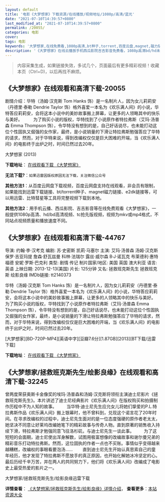 ```yaml
---
layout: default
title: '电影《大梦想家》下载资源/在线播放/视频地址/1080p/高清/蓝光'
date: "2021-07-10T14:39:57+0800"
last_modified_at: "2021-07-10T14:39:57+0800"
permalink: /20055/
categories: 电影
cover:
tags: 电影
keywords: '大梦想家,在线免费看,1080p高清,bt种子,torrent,百度云盘,magnet,磁力链,迅雷下载资源'
description: '《大梦想家》在线云播放手机西瓜影院吉吉影音免费看，1080p高清bd/hd未删减完整版和tc抢先枪版，mkv/mp4格式，附带bt/torrent种子、magnet/磁力链、百度云盘、网盘资源迅雷下载链接'
---
```


>内容采集生成，如果链接失效，多试几个，页面最后有更多精彩视频！收藏本页（Ctrl+D)，以后再找不麻烦。


## 《大梦想家》在线观看和高清下载-20055

剧情介绍：华特（汤姆·汉克斯 Tom Hanks 饰）是一名制片人，因为女儿莉莉安（丹德里·泰勒 Dendrie Taylor 饰）格外喜爱一本名为《欢乐满人间》的小说，华特答应莉莉安，会将这本小说中的美妙故事搬上屏幕，让更多的人领略其中的快乐与美好。  　　为了购买小说的版权，华特找到了小说原作者特拉弗斯（艾玛·汤普森 Emma Thompson 饰），令华特没有想到的是，自己好话说尽，也未能打动这位个性固执又倔强的女作家，最终，是小说销量的下滑让特拉弗斯勉强答应了华特的请求，然而，对于华特来说，得到改编权仅仅是巨大困难的开端，当《欢乐满人间》的电影终于出炉之时，时间已然过去20年。


大梦想家 (2013)

**下载地址**： [在线观看下载 《大梦想家》](https://www.btbtdy.me/btdy/dy2033.html) 


**无法下载?**：`如果迅雷因版权原因无法下载，关注微信公众号 `

**其他方法1**：从百度云网盘下载视频，百度云网盘支持在线观看，非会员有限制，如果能找到迅雷下载链接、bt/torrent种子、magnet磁力链接、e2dk链接等，可以用迅雷、比特彗星等工具将完整视频下载到本地。

**其他方法2**：用手机云播、西瓜影院、吉吉影音等在线免费观看《大梦想家》，一般提供1080p高清、hd/bd高清视频、tc抢先版视频，视频为mkv或mp4格式，不同站点视频质量和播放速度不同。


## 《大梦想家》在线观看和高清下载-44767

导演: 约翰·李·汉考克 编剧: 苏·史密斯 凯莉·马塞尔 主演: 艾玛·汤普森 汤姆·汉克斯 保罗·吉亚玛提 詹森·舒瓦兹曼 科林·法瑞尔 露丝·威尔森 B·J·诺瓦克 布莱德利·惠特福德 安妮·罗斯·巴克利 类型: 剧情 传记 制片国家/地区: 美国 英国 澳大利亚 语言: 英语 上映日期: 2013-12-13(美国) 片长: 125分钟 又名: 拯救班克斯先生 拯救班克斯 绘影良缘 IMDb链接: tt2140373

华特（汤姆·汉克斯 Tom Hanks 饰）是一名制片人，因为女儿莉莉安（丹德里·泰勒 Dendrie Taylor 饰）格外喜爱一本名为《欢乐满人间》的小说，华特答应莉莉安，会将这本小说中的美妙故事搬上屏幕，让更多的人领略其中的快乐与美好。 为了购买小说的版权，华特找到了小说原作者特拉弗斯（艾玛·汤普森 Emma Thompson 饰），令华特没有想到的是，自己好话说尽，也未能打动这位个性固执又倔强的女作家，最终，是小说销量的下滑让特拉弗斯勉强答应了华特的请求，然而，对于华特来说，得到改编权仅仅是巨大困难的开端，当《欢乐满人间》的电影终于出炉之时，时间已然过去20年。


[大梦想家][BD-720P-MP4][英语中字][豆瓣7.6分][1.87GB][2013][BT下载/迅雷下载]

**下载地址**： [在线观看下载 《大梦想家》](https://www.btdx8.com/torrent/saving_mr_banks_2013.html) 


## 《大梦想家/拯救班克斯先生/绘影良缘》在线观看和高清下载-32245

曾两度荣获奥斯卡金像奖的埃玛·汤普森和汤姆·汉克斯将领衔主演迪士尼影片《拯救班克斯先生》。本片讲述了迪士尼经典影片《欢乐满人间》在版权购买和拍摄制作历程中不为人知的故事。 　　当华特&middot;迪士尼先生应允女儿将她们挚爱的P.L.特拉弗斯作品《欢乐满人间》搬上银幕时，他不曾料到，兑现这个诺言花了20年时间。在寻求改编权的过程中，迪士尼先生面对的是一位态度强硬的原作者老太太，她坚决不同意让好莱坞改编她笔下的精彩故事与传奇人物。直到原著的销售收入持续下滑，特拉弗斯才勉强同意飞往洛杉矶，与迪士尼先生一谈此事。 　　为了这短短的会面期，迪士尼使出浑身解数，试图用极富想像的改编故事和谢尔曼兄弟的精彩音乐打动特拉弗斯。然而，这位固执的作者一点也不买账。事情似乎变得越来越糟糕，改编权的事眼看要泡汤&hellip;… 　　直到迪士尼先生开始认真思索自己的童年经历，他才发现了特拉弗斯不愿放手的真正原因，也开始化解她冰冷坚定的心。最后历经千辛万苦，并在两人的共同努力下，他们将《欢乐满人间》改编成了电影史上最受热爱的影片之一。</p>


大梦想家/拯救班克斯先生/绘影良缘迅雷下载

**详情查看**： [《大梦想家/拯救班克斯先生/绘影良缘》详情介绍](/movie/32245/)， **查看更多**：[本站资源大全](/movie/t/all/)

